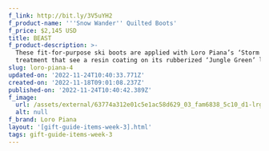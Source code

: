 ```yaml
---
f_link: http://bit.ly/3V5uYH2
f_product-name: '''Snow Wander'' Quilted Boots'
f_price: $2,145 USD
title: BEAST
f_product-description: >-
  These fit-for-purpose ski boots are applied with Loro Piana’s ‘Storm System’
  treatment that see a resin coating on its rubberized ‘Jungle Green’ leather.
slug: loro-piana-4
updated-on: '2022-11-24T10:40:33.771Z'
created-on: '2022-11-18T09:01:08.237Z'
published-on: '2022-11-24T10:40:42.389Z'
f_image:
  url: /assets/external/63774a312e01c5e1ac58d629_03_fam6838_5c10_d1-lrg.png
  alt: null
f_brand: Loro Piana
layout: '[gift-guide-items-week-3].html'
tags: gift-guide-items-week-3
---
```



